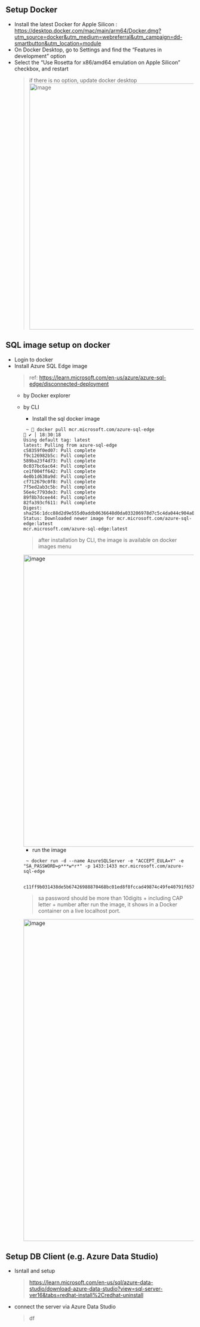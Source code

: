 
## Setup Docker
- Install the latest Docker for Apple Silicon : https://desktop.docker.com/mac/main/arm64/Docker.dmg?utm_source=docker&utm_medium=webreferral&utm_campaign=dd-smartbutton&utm_location=module
- On Docker Desktop, go to Settings and find the “Features in development” option
- Select the “Use Rosetta for x86/amd64 emulation on Apple Silicon” checkbox, and restart
  > if there is no option, update docker desktop
  > <img width="659" alt="image" src="https://user-images.githubusercontent.com/59367560/235894248-01f976e4-6181-4b4b-9353-63eea51d9534.png">

## SQL image setup on docker
- Login to docker
- Install Azure SQL Edge image
  > ref: https://learn.microsoft.com/en-us/azure/azure-sql-edge/disconnected-deployment
  - by Docker explorer
  - by CLI
    - Install the sql docker image
    ```
     ~  docker pull mcr.microsoft.com/azure-sql-edge                ✔ │ 18:30:18
    Using default tag: latest
    latest: Pulling from azure-sql-edge
    c58359f0ed07: Pull complete
    f9c126982b5c: Pull complete
    589ba23f4d73: Pull complete
    0c037bc6ac64: Pull complete
    ce1f004ff642: Pull complete
    4e0b1d630a9d: Pull complete
    cf712679c0f8: Pull complete
    7f5ed2ab3c5b: Pull complete
    56e4c7793de3: Pull complete
    89f8b7dcee44: Pull complete
    82fa393cf611: Pull complete
    Digest: sha256:1dcc88d2d9e555d0addb0636648d0da033206978d7c5c4da044c904a0f06f58b
    Status: Downloaded newer image for mcr.microsoft.com/azure-sql-edge:latest
    mcr.microsoft.com/azure-sql-edge:latest
    ```
    > after installation by CLI, the image is available on docker images menu
    <img width="782" alt="image" src="https://user-images.githubusercontent.com/59367560/236893739-44a1f085-8dab-4b86-b5c4-5712b76ec9ca.png">

    - run the image
    ```
     ~ docker run -d --name AzureSQLServer -e "ACCEPT_EULA=Y" -e "SA_PASSWORD=p***w*r*" -p 1433:1433 mcr.microsoft.com/azure-sql-edge


    c11ff9b031438de5b67426988870468bc01ed8f8fccad49874c49fe40791f657
    ```
    > sa password should be more than 10digits + including CAP letter + number
    > after run the image, it shows in a Docker container on a live localhost port.
    <img width="862" alt="image" src="https://user-images.githubusercontent.com/59367560/236895447-54ae7f7e-4061-4aee-a3f3-ddaf3202bf31.png">


## Setup DB Client (e.g. Azure Data Studio)
- Isntall and setup 
  > https://learn.microsoft.com/en-us/sql/azure-data-studio/download-azure-data-studio?view=sql-server-ver16&tabs=redhat-install%2Credhat-uninstall

- connect the server via Azure Data Studio
  > df




